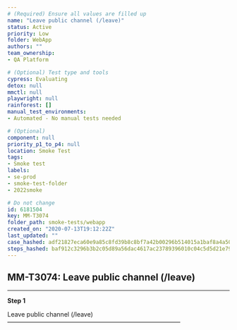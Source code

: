 ```yaml
---
# (Required) Ensure all values are filled up
name: "Leave public channel (/leave)"
status: Active
priority: Low
folder: WebApp
authors: ""
team_ownership: 
- QA Platform

# (Optional) Test type and tools
cypress: Evaluating
detox: null
mmctl: null
playwright: null
rainforest: []
manual_test_environments: 
- Automated - No manual tests needed

# (Optional)
component: null
priority_p1_to_p4: null
location: Smoke Test
tags: 
- Smoke test
labels: 
- se-prod
- smoke-test-folder
- 2022smoke

# Do not change
id: 6181504
key: MM-T3074
folder_path: smoke-tests/webapp
created_on: "2020-07-13T19:12:22Z"
last_updated: ""
case_hashed: adf21827eca60e9a85c8fd39b8c8bf7a42b00296b514015a1baf8a4a508f11aa386d4e1f59fd5918b358825b80250c51
steps_hashed: baf912c3296b3b2c05d89a56dac4617ac23789396010c04c5d5d21e79f21bd82dd6eac2fec4fdcb1a06bd5178e333fd0
---
```


## MM-T3074: Leave public channel (/leave)

---

**Step 1**

Leave public channel (/leave)\
————————————————————————————

